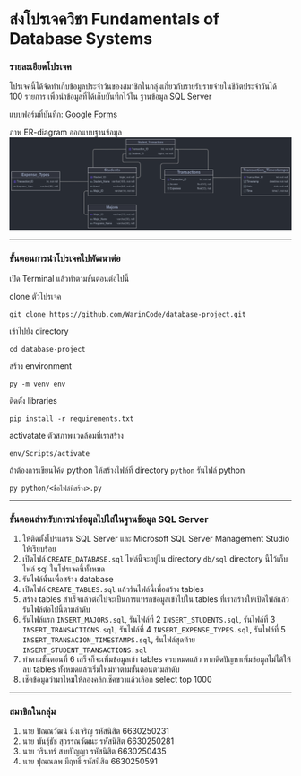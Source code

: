 # ส่งโปรเจควิชา Fundamentals of Database Systems

### รายละเอียดโปรเจค
โปรเจคนี้ได้จัดทำเก็บข้อมูลประจำวันของสมาชิกในกลุ่มเกี่ยวกับรายรับรายจ่ายในชีวิตประจำวันได้ 100 รายการ เพื่อนำข้อมูลที่ได้เก็บบันทึกไว้ใน ฐานข้อมูล SQL Server

แบบฟอร์มที่บันทึก: [Google Forms](https://forms.gle/4unjYZPNaUYVH3N39)

ภาพ ER-diagram ออกแบบฐานข้อมูล
![ER-diagram](/imgs/ER-diagram.png)

---

### ขั้นตอนการนำโปรเจคไปพัฒนาต่อ
เปิด Terminal แล้วทำตามขั้นตอนต่อไปนี้

clone ตัวโปรเจค
```
git clone https://github.com/WarinCode/database-project.git
```

เข้าไปยัง directory
```
cd database-project
```

สร้าง environment
```
py -m venv env
```

ติดตั้ง libraries
```
pip install -r requirements.txt
```

activatate ตัวสภาพแวดล้อมที่เราสร้าง
```
env/Scripts/activate
```

ถ้าต้องการเขียนโค้ด python ให้สร้างไฟล์ที่ directory `python`
รันไฟล์ python
```
py python/<ชื่อไฟล์ที่สร้าง>.py
```

---


### ขั้นตอนสำหรับการนำข้อมูลไปใส่ในฐานข้อมูล SQL Server
1. ให้ติดตั้งโปรแกรม SQL Server และ Microsoft SQL Server Management Studio ให้เรียบร้อย
2. เปิดไฟล์ `CREATE_DATABASE.sql` ไฟล์นี้จะอยู่ใน directory `db/sql` directory นี้ไว้เก็บไฟล์ sql ในโปรเจคนี้ทั้งหมด
3. รันไฟล์นั้นเพื่อสร้าง database
4. เปิดไฟล์ `CREATE_TABLES.sql` แล้วรันไฟล์นี้เพื่อสร้าง tables
5. สร้าง tables สำเร็จแล้วต่อไปจะเป็นการแทรกข้อมูลเข้าไปใน tables ที่เราสร้างให้เปิดไฟล์แล้วรันไฟล์ต่อไปนี้ตามลำดับ
6. รันไฟล์แรก `INSERT_MAJORS.sql`, รันไฟล์ที่ 2 `INSERT_STUDENTS.sql`, รันไฟล์ที่ 3 `INSERT_TRANSACTIONS.sql`, รันไฟล์ที่ 4 `INSERT_EXPENSE_TYPES.sql`, รันไฟล์ที่ 5 `INSERT_TRANSACION_TIMESTAMPS.sql`, รันไฟล์สุดท้าย `INSERT_STUDENT_TRANSACTIONS.sql`
7. ทำตามขั้นตอนที่ 6 เสร็จก็จะเพิ่มข้อมูลเข้า tables ครบหมดแล้ว หากติดปัญหาเพิ่มข้อมูลไม่ได้ให้ลบ tables ทั้งหมดแล้วเริ่มใหม่ทำตามขั้นตอนตามลำดับ
8. เช็คข้อมูลว่ามาไหมให้ลองคลิกเช็คขวาแล้วเลือก select top 1000

---

### สมาชิกในกลุ่ม
1. นาย ปัณณวัฒน์ นิ่งเจริญ รหัสนิสิต 6630250231
2. นาย พันธุ์ธัช สุวรรณวัฒนะ รหัสนิสิต 6630250281
3. นาย วรินทร์ สายปัญญา รหัสนิสิต 6630250435
4. นาย ปุณณภพ มีฤทธิ์ รหัสนิสิต 6630250591
